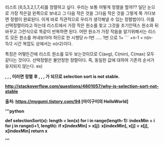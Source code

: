 리스트 [6,5,3,2,1,7,4]를 정렬하고 싶다. 우리는 보통 어떻게 정렬을 할까??
일단 눈으로 가장 작은걸 왼쪽으로 보내고 그 다음 작은 것을 그다음 작은 것을 그렇게 쭉 가다보면 정렬이 완료된다.
이게 바로 직관적으로 우리가 생각해낼 수 있는 정렬법이다.
이를 선택정렬이라고 하는데 리스트에서 가장 작은 원소를 찾고 그것을 초기인덱스 원소와 뒤바꾸고 그런식으로 똑같이 반복하면 된다.
어떤 원소가 가장 작음을 알기위해서는 리스트 모든 원소를 꺼내보아야 하므로 한 시행당 n-1번 ..... 1번 으로 1+ ``` +n-1 = n(n-1)/2 
시간 복잡도 상에서는 o(n2)이다. 

특징은 어떻든간에 리스트 원소를 모두 보는것이므로 C(avg), C(min), C(max) 모두 같다는 것이다.
선택정렬은 불안정한 정렬이다. 즉, 동일한 값에 대하여 기존의 순서가 유지되지 않는다.
ex)

<b>, <B>, <A>, <c>
이러면 정렬 후
<A>, <B>, <b>, <c> 가 되므로 selection sort is not stable.

http://stackoverflow.com/questions/4601057/why-is-selection-sort-not-stable

출처: https://mygumi.tistory.com/94 [마이구미의 HelloWorld]



'''python

def selectionSort(x):
  length = len(x)
  for i in range(length-1):
    indexMin = i
    for j in range(i+1, length):
      if x[indexMin] > x[j]:
        x[indexMin], x[j] = x[j], x[indexMin]
  return x
  
'''
